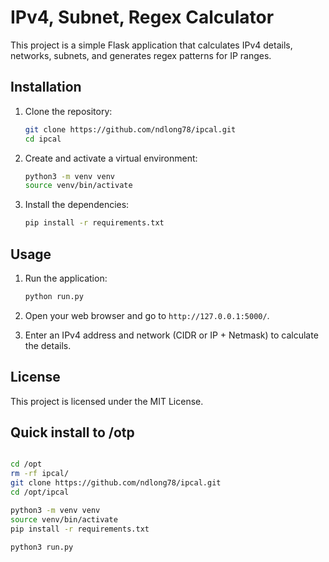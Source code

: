 # IPv4, Subnet, Regex Calculator

This project is a simple Flask application that calculates IPv4 details, networks, subnets, and generates regex patterns for IP ranges.

## Installation

1. Clone the repository:
    ```sh
    git clone https://github.com/ndlong78/ipcal.git
    cd ipcal
    ```

2. Create and activate a virtual environment:
    ```sh
    python3 -m venv venv
    source venv/bin/activate
    ```

3. Install the dependencies:
    ```sh
    pip install -r requirements.txt
    ```

## Usage

1. Run the application:
    ```sh
    python run.py
    ```

2. Open your web browser and go to `http://127.0.0.1:5000/`.

3. Enter an IPv4 address and network (CIDR or IP + Netmask) to calculate the details.

## License

This project is licensed under the MIT License.


## Quick install to /otp
```sh

cd /opt
rm -rf ipcal/
git clone https://github.com/ndlong78/ipcal.git
cd /opt/ipcal

python3 -m venv venv
source venv/bin/activate
pip install -r requirements.txt

python3 run.py

```